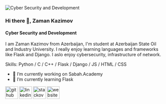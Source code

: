 ![Cyber Security and Development](https://media-exp1.licdn.com/dms/image/C4E16AQGvpPmjXRH3Zg/profile-displaybackgroundimage-shrink_350_1400/0/1661651951614?e=1674691200&v=beta&t=1Liap8xFDVryj31SFH3z0k9vu_jFc4x1m7m1io-cY7E)

### Hi there 👋, Zaman Kazimov
#### Cyber Security and Development

I am Zaman Kazimov from Azerbaijan, I'm student at Azerbaijan State Oil and Industry University. I really enjoy learning languages and frameworks like Flask and Django. I aslo enjoy cybersecurity, infrastructure of network.

Skills: Python / C / C++ / Flask / Django / JS / HTML / CSS

- 🔭 I’m currently working on Sabah.Academy 
- 🌱 I’m currently learning Flask 


[<img src='https://cdn.jsdelivr.net/npm/simple-icons@3.0.1/icons/github.svg' alt='github' height='40'>](https://github.com/https://github.com/kazimovzaman2)  [<img src='https://cdn.jsdelivr.net/npm/simple-icons@3.0.1/icons/linkedin.svg' alt='linkedin' height='40'>](https://www.linkedin.com/in/https://www.linkedin.com/in/zaman-kazimov-b4a627238//)  [<img src='https://cdn.jsdelivr.net/npm/simple-icons@3.0.1/icons/stackoverflow.svg' alt='stackoverflow' height='40'>](https://stackoverflow.com/users/https://stackoverflow.com/users/20479187/zaman-kazimov)  [<img src='https://cdn.jsdelivr.net/npm/simple-icons@3.0.1/icons/icloud.svg' alt='website' height='40'>](https://kazimovzaman2.github.io/resume/)  

